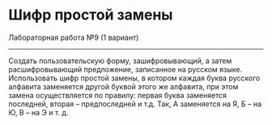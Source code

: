 # Шифр простой замены
Лабораторная работа №9 (1 вариант)
***
Создать пользовательскую форму, зашифровывающий, а затем расшифровывающий предложение, записанное на русском языке. Использовать шифр простой замены, в котором каждая буква русского алфавита заменяется другой буквой этого же алфавита, при этом замена осуществляется по правилу: первая буква заменяется последней, вторая – предпоследней и т.д. Так, А заменяется на Я, Б – на Ю, В – на Э и т. д.
